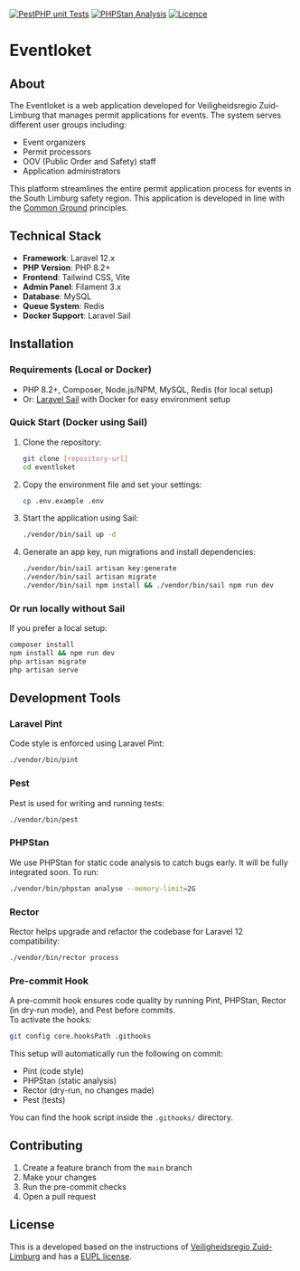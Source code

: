 [![PestPHP unit Tests](https://github.com/WowebNL/eventloket/actions/workflows/pest.yml/badge.svg)](https://github.com/WowebNL/eventloket/actions/workflows/pest.yml)
[![PHPStan Analysis](https://github.com/WowebNL/eventloket/actions/workflows/phpstan.yml/badge.svg)](https://github.com/WowebNL/eventloket/actions/workflows/phpstan.yml)
[![Licence](https://img.shields.io/badge/Licence-EUPL1.2-blue.svg)](https://github.com/WowebNL/eventloket?tab=License-1-ov-file#readme)

# Eventloket

## About

The Eventloket is a web application developed for Veiligheidsregio Zuid-Limburg that manages permit applications for events. The system serves different user groups including:

- Event organizers
- Permit processors
- OOV (Public Order and Safety) staff
- Application administrators

This platform streamlines the entire permit application process for events in the South Limburg safety region. This application is developed in line with the [Common Ground](https://commonground.nl/) principles.

## Technical Stack

- **Framework**: Laravel 12.x
- **PHP Version**: PHP 8.2+
- **Frontend**: Tailwind CSS, Vite
- **Admin Panel**: Filament 3.x
- **Database**: MySQL
- **Queue System**: Redis
- **Docker Support**: Laravel Sail

## Installation

### Requirements (Local or Docker)

- PHP 8.2+, Composer, Node.js/NPM, MySQL, Redis (for local setup)
- Or: [Laravel Sail](https://laravel.com/docs/sail) with Docker for easy environment setup

### Quick Start (Docker using Sail)

1. Clone the repository:
   ```bash
   git clone [repository-url]
   cd eventloket
   ```

2. Copy the environment file and set your settings:
   ```bash
   cp .env.example .env
   ```

3. Start the application using Sail:
   ```bash
   ./vendor/bin/sail up -d
   ```

4. Generate an app key, run migrations and install dependencies:
   ```bash
   ./vendor/bin/sail artisan key:generate
   ./vendor/bin/sail artisan migrate
   ./vendor/bin/sail npm install && ./vendor/bin/sail npm run dev
   ```

### Or run locally without Sail

If you prefer a local setup:
```bash
composer install
npm install && npm run dev
php artisan migrate
php artisan serve
```

## Development Tools

### Laravel Pint

Code style is enforced using Laravel Pint:
```bash
./vendor/bin/pint
```

### Pest

Pest is used for writing and running tests:
```bash
./vendor/bin/pest
```

### PHPStan

We use PHPStan for static code analysis to catch bugs early. It will be fully integrated soon. To run:
```bash
./vendor/bin/phpstan analyse --memory-limit=2G
```

### Rector

Rector helps upgrade and refactor the codebase for Laravel 12 compatibility:
```bash
./vendor/bin/rector process
```

### Pre-commit Hook

A pre-commit hook ensures code quality by running Pint, PHPStan, Rector (in dry-run mode), and Pest before commits.  
To activate the hooks:

```bash
git config core.hooksPath .githooks
```

This setup will automatically run the following on commit:

- Pint (code style)
- PHPStan (static analysis)
- Rector (dry-run, no changes made)
- Pest (tests)

You can find the hook script inside the `.githooks/` directory.

## Contributing

1. Create a feature branch from the `main` branch
2. Make your changes
3. Run the pre-commit checks
4. Open a pull request

## License

This is a developed based on the instructions of [Veiligheidsregio Zuid-Limburg](https://www.vrzl.nl/) and has a [EUPL license](LICENSE.MD).
